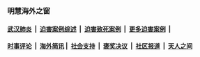 
### 明慧海外之窗

####  [武汉肺炎](indexes/365.md?t=07162001) &nbsp;|&nbsp;  [迫害案例综述](indexes/328.md?t=07162001) &nbsp;|&nbsp; [迫害致死案例](indexes/277.md?t=07162001)  &nbsp;|&nbsp; [更多迫害案例](indexes/81.md?t=07162001)  &nbsp;|&nbsp; 
####  [时事评论](indexes/19.md?t=07162001) &nbsp;|&nbsp; [海外简讯](indexes/245.md?t=07162001)&nbsp;|&nbsp;  [社会支持](indexes/140.md?t=07162001) &nbsp;|&nbsp; [褒奖决议](indexes/282.md?t=07162001) &nbsp;|&nbsp; [社区报道](indexes/91.md?t=07162001)  &nbsp;|&nbsp; [天人之间](indexes/78.md?t=07162001) 

